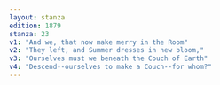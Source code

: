 ```yaml
---
layout: stanza
edition: 1879
stanza: 23
v1: "And we, that now make merry in the Room"
v2: "They left, and Summer dresses in new bloom,"
v3: "Ourselves must we beneath the Couch of Earth"
v4: "Descend--ourselves to make a Couch--for whom?"
---
```

